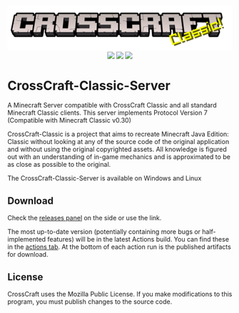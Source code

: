 <div align=center style="display:inline-block"><img src=./branding/logo-cracked-splash-classic.png><br><img src="https://img.shields.io/github/workflow/status/CrossCraft/CrossCraft-Classic-Server/CrossCraft-Server?style=for-the-badge&logo=github&label=Classic-Server" height=36px> <img src="https://forthebadge.com/images/badges/made-with-c-plus-plus.svg"> <img src="https://forthebadge.com/images/badges/open-source.svg"></div>

# CrossCraft-Classic-Server
A Minecraft Server compatible with CrossCraft Classic and all standard Minecraft Classic clients. This server implements Protocol Version 7 (Compatible with Minecraft Classic v0.30)

CrossCraft-Classic is a project that aims to recreate Minecraft Java Edition: Classic without looking at any of the source code of the original application and without using the original copyrighted assets. All knowledge is figured out with an understanding of in-game mechanics and is approximated to be as close as possible to the original.

The CrossCraft-Classic-Server is available on Windows and Linux

## Download

Check the [releases panel](https://github.com/CrossCraft/CrossCraft-Classic-Server/releases) on the side or use the link.

The most up-to-date version (potentially containing more bugs or half-implemented features) will be in the latest Actions build. You can find these in the [actions tab](https://github.com/CrossCraft/CrossCraft-Classic-Server/actions). At the bottom of each action run is the published artifacts for download.

## License

CrossCraft uses the Mozilla Public License.
If you make modifications to this program, you must publish changes to the source code. 
